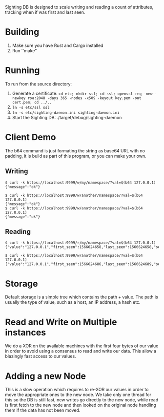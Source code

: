 Sighting DB is designed to scale writing and reading a count of attributes, tracking when if was first and last seen.

Building
========

1) Make sure you have Rust and Cargo installed
2) Run ''make''


Running
=======

To run from the source directory:

1. Generate a certificate: `cd etc; mkdir ssl; cd ssl; openssl req -new -newkey rsa:2048 -days 365 -nodes -x509 -keyout key.pem -out cert.pem; cd ../..`
2. `ln -s etc/ssl ssl`
3. `ln -s etc/sighting-daemon.ini sighting-daemon.ini`
4. Start the Sighting DB: ./target/debug/sighting-daemon

Client Demo
===========

The b64 command is just formating the string as base64 URL with no padding, it is build as part of this program, or you can make your own.

Writing
-------
	$ curl -k https://localhost:9999/w/my/namespace/?val=$(b64 127.0.0.1)
	{"message":"ok"}
	
	$ curl -k https://localhost:9999/w/another/namespace/?val=$(b64 127.0.0.1)
	{"message":"ok"}
	$ curl -k https://localhost:9999/w/another/namespace/?val=$(b64 127.0.0.1)
	{"message":"ok"}

Reading
-------
	$ curl -k https://localhost:9999/r/my/namespace/?val=$(b64 127.0.0.1)
	{"value":"127.0.0.1","first_seen":1566624658,"last_seen":1566624658,"source":"unknown","source_timestamp":1566624658,"count":1}
	
	$ curl -k https://localhost:9999/w/another/namespace/?val=$(b64 127.0.0.1)
	{"value":"127.0.0.1","first_seen":1566624686,"last_seen":1566624689,"source":"unknown","source_timestamp":1566624686,"count":2}
	

Storage
=======

Default storage is a simple tree which contains the path + value. The path is usually the type of value, such as a host, an IP address, a hash etc.

Read and Write on Multiple instances
====================================

We do a XOR on the available machines with the first four bytes of our value in order to avoid using a consensus to read and write our data. This
allow a blazingly fast access to our values.

Adding a new Node
=================

This is a slow operation which requires to re-XOR our values in order to move the appropriate ones to the new node. We take only one thread for this
so the DB is still fast, new writes go directly to the new node, while read is first fetch to the new node and then looked on the original node handling
them if the data has not been moved.

